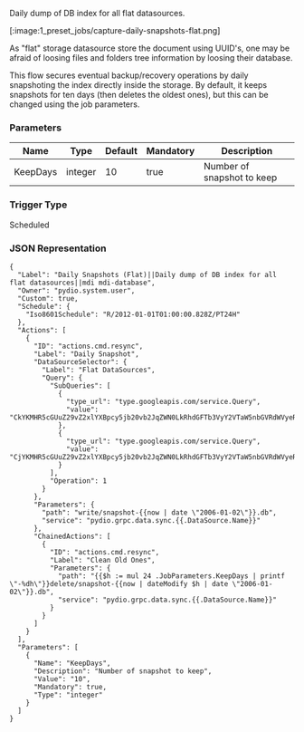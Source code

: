 
Daily dump of DB index for all flat datasources.

[:image:1_preset_jobs/capture-daily-snapshots-flat.png]

As "flat" storage datasource store the document using UUID's, one may be afraid of loosing files and folders tree information by loosing their database. 

This flow secures eventual backup/recovery operations by daily snapshoting the index directly inside the storage. By default, it keeps snapshots for ten days (then deletes the oldest ones), but this can be changed using the job parameters. 

### Parameters

|Name|Type|Default|Mandatory|Description|
|----|----|-------|---------|-----------|
|KeepDays|integer|10|true|Number of snapshot to keep|



### Trigger Type
Scheduled

### JSON Representation

```
{
  "Label": "Daily Snapshots (Flat)||Daily dump of DB index for all flat datasources||mdi mdi-database",
  "Owner": "pydio.system.user",
  "Custom": true,
  "Schedule": {
    "Iso8601Schedule": "R/2012-01-01T01:00:00.828Z/PT24H"
  },
  "Actions": [
    {
      "ID": "actions.cmd.resync",
      "Label": "Daily Snapshot",
      "DataSourceSelector": {
        "Label": "Flat DataSources",
        "Query": {
          "SubQueries": [
            {
              "type_url": "type.googleapis.com/service.Query",
              "value": "CkYKMHR5cGUuZ29vZ2xlYXBpcy5jb20vb2JqZWN0LkRhdGFTb3VyY2VTaW5nbGVRdWVyeRISag1jZWxsc0ludGVybmFsgAEBEAE="
            },
            {
              "type_url": "type.googleapis.com/service.Query",
              "value": "CjYKMHR5cGUuZ29vZ2xlYXBpcy5jb20vb2JqZWN0LkRhdGFTb3VyY2VTaW5nbGVRdWVyeRICKAEQAQ=="
            }
          ],
          "Operation": 1
        }
      },
      "Parameters": {
        "path": "write/snapshot-{{now | date \"2006-01-02\"}}.db",
        "service": "pydio.grpc.data.sync.{{.DataSource.Name}}"
      },
      "ChainedActions": [
        {
          "ID": "actions.cmd.resync",
          "Label": "Clean Old Ones",
          "Parameters": {
            "path": "{{$h := mul 24 .JobParameters.KeepDays | printf \"-%dh\"}}delete/snapshot-{{now | dateModify $h | date \"2006-01-02\"}}.db",
            "service": "pydio.grpc.data.sync.{{.DataSource.Name}}"
          }
        }
      ]
    }
  ],
  "Parameters": [
    {
      "Name": "KeepDays",
      "Description": "Number of snapshot to keep",
      "Value": "10",
      "Mandatory": true,
      "Type": "integer"
    }
  ]
}
```

